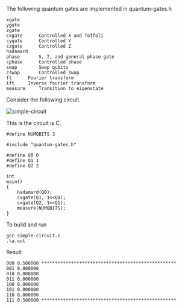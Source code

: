 The following quantum gates are implemented in quantum-gates.h
```
xgate
ygate
zgate
cxgate		Controlled X and Toffoli
cygate		Controlled Y
czgate		Controlled Z
hadamard
phase		S, T, and general phase gate
cphase		Controlled phase
swap		Swap qubits
cswap		Controlled swap
ft		Fourier transform
ift		Inverse fourier transform
measure		Transition to eigenstate
```

Consider the following circuit.

![simple-circuit](https://github.com/user-attachments/assets/5ba71f35-ba8d-4fb9-9a56-d5a9d0937bed)

This is the circuit is C.

```
#define NUMQBITS 3

#include "quantum-gates.h"

#define Q0 0
#define Q1 1
#define Q2 2

int
main()
{
	hadamard(Q0);
	cxgate(Q1, 1<<Q0);
	cxgate(Q2, 1<<Q1);
	measure(NUMQBITS);
}
```

To build and run

```
gcc simple-circuit.c
.\a.out
```

Result
```
000 0.500000 **************************************************
001 0.000000 
010 0.000000 
011 0.000000 
100 0.000000 
101 0.000000 
110 0.000000 
111 0.500000 **************************************************
```

